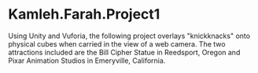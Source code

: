 # Kamleh.Farah.Project1
 Using Unity and Vuforia, the following project overlays "knickknacks" onto physical cubes when carried in the view of a web camera. The two attractions included are the Bill Cipher Statue in Reedsport, Oregon and Pixar Animation Studios in Emeryville, California.
